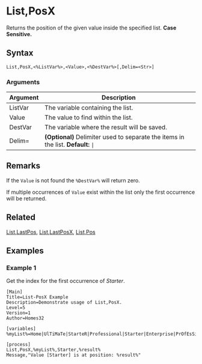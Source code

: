 # List,PosX

Returns the position of the given value inside the specified list. **Case Sensitive.**

## Syntax

```pebakery
List,PosX,<%ListVar%>,<Value>,<%DestVar%>[,Delim=<Str>]
```

### Arguments

| Argument | Description |
| --- | --- |
| ListVar | The variable containing the list. |
| Value | The value to find within the list. |
| DestVar | The variable where the result will be saved. |
| Delim= | **(Optional)** Delimiter used to separate the items in the list. **Default:** `\|` |

## Remarks

If the `Value` is not found the `%DestVar%` will return zero.

If multiple occurrences of `Value` exist within the list only the first occurrence will be returned.

## Related

[List,LastPos](./LastPos.md), [List,LastPosX](./LastPosX.md), [List,Pos](./Pos.md)

## Examples

### Example 1

Get the index for the first occurrence of _Starter_.

```pebakery
[Main]
Title=List-PosX Example
Description=Demonstrate usage of List,PosX.
Level=5
Version=1
Author=Homes32

[variables]
%myList%=Home|UlTiMaTe|StarteR|Professional|Starter|Enterprise|PrOfEsSiOnAl|Starter|Ultimate

[process]
List,PosX,%myList%,Starter,%result%
Message,"Value [Starter] is at position: %result%"
```